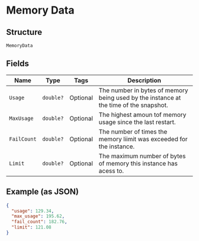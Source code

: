 
# Memory Data

## Structure

`MemoryData`

## Fields

| Name | Type | Tags | Description |
|  --- | --- | --- | --- |
| `Usage` | `double?` | Optional | The number in bytes of memory being used by the instance at the time of the snapshot. |
| `MaxUsage` | `double?` | Optional | The highest amoun tof memory usage since the last restart. |
| `FailCount` | `double?` | Optional | The number of times the memory liimit was exceeded for the instance. |
| `Limit` | `double?` | Optional | The maximum number of bytes of memory this instance has acess to. |

## Example (as JSON)

```json
{
  "usage": 129.34,
  "max_usage": 195.62,
  "fail_count": 182.76,
  "limit": 121.08
}
```

